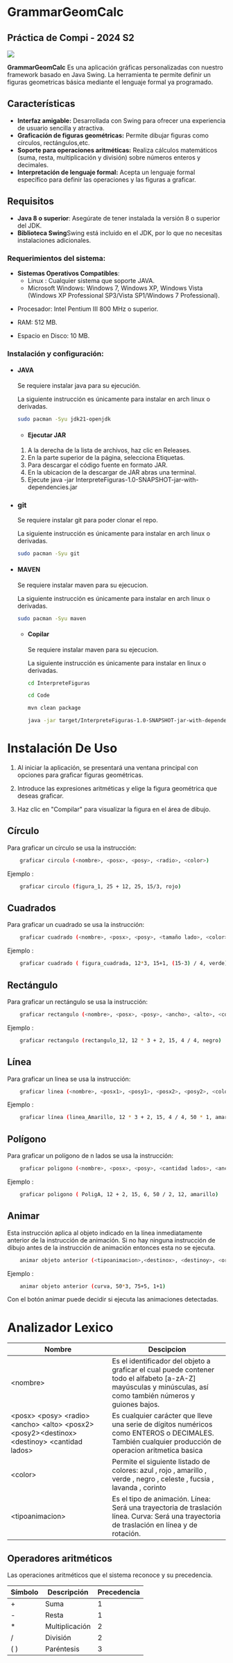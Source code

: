 # GrammarGeomCalc 
## Práctica de Compi - 2024 S2

<img src='/recursos-git/Screenshot_Proyect.png'>

**GrammarGeomCalc** Es una aplicación gráficas personalizadas con nuestro framework basado en Java Swing. La herramienta te permite definir un figuras geometricas básica mediante el lenguaje formal ya programado.

## Características

- **Interfaz amigable:** Desarrollada con Swing para ofrecer una experiencia de usuario sencilla y atractiva.
- **Graficación de figuras geométricas:** Permite dibujar figuras como círculos, rectángulos,etc.
- **Soporte para operaciones aritméticas:** Realiza cálculos matemáticos (suma, resta, multiplicación y división) sobre números enteros y decimales.
- **Interpretación de lenguaje formal:** Acepta un lenguaje formal específico para definir las operaciones y las figuras a graficar.

## Requisitos

- **Java 8 o superior**: Asegúrate de tener instalada la versión 8 o superior del JDK.
- **Biblioteca Swing**Swing está incluido en el JDK, por lo que no necesitas instalaciones adicionales.


### Requerimientos del sistema:
- **Sistemas Operativos Compatibles**: 
    * Linux : Cualquier sistema que soporte JAVA.
    * Microsoft Windows: Windows 7, Windows XP, Windows Vista (Windows XP Professional SP3/Vista SP1/Windows 7 Professional).

* Procesador: Intel Pentium III 800 MHz o superior.

* RAM: 512 MB.

* Espacio en Disco: 10 MB.

### Instalación y configuración:

* #### JAVA
    Se requiere instalar java para su ejecución.

    La siguiente instrucción es únicamente para instalar en arch linux o derivadas.

    ```bash
    sudo pacman -Syu jdk21-openjdk
    ```

    * #### Ejecutar JAR
    1. A la derecha de la lista de archivos, haz clic en Releases.
    2. En la parte superior de la página, selecciona Etiquetas.
    3. Para descargar el código fuente en formato JAR.
    4. En la ubicacion de la descargar de JAR abras una terminal.
    5. Ejecute java -jar InterpreteFiguras-1.0-SNAPSHOT-jar-with-dependencies.jar

* ### git
    Se requiere instalar git para poder clonar el repo.

    La siguiente instrucción es únicamente para instalar en arch linux o derivadas.

    ```bash
    sudo pacman -Syu git
    ```

* #### MAVEN
    Se requiere instalar maven para su ejecucion.

    La siguiente instrucción es únicamente para instalar en arch linux o derivadas.

    ```bash
    sudo pacman -Syu maven
    ```

    * #### Copilar
        Se requiere instalar maven para su ejecucion.

        La siguiente instrucción es únicamente para instalar en linux o derivadas.

        ```bash
        cd InterpreteFiguras
        ```

        ```bash
        cd Code
        ```

        ```bash
        mvn clean package 
        ```

        ```bash
        java -jar target/InterpreteFiguras-1.0-SNAPSHOT-jar-with-dependencies.jar
        ```

# Instalación De Uso

1. Al iniciar la aplicación, se presentará una ventana principal con opciones para graficar figuras geométricas.

2. Introduce las expresiones aritméticas y elige la figura geométrica que deseas graficar.

3. Haz clic en "Compilar" para visualizar la figura en el área de dibujo.

## Círculo
Para graficar un círculo se usa la instrucción:

```bash
    graficar circulo (<nombre>, <posx>, <posy>, <radio>, <color>)
```
Ejemplo :

```bash
    graficar circulo (figura_1, 25 + 12, 25, 15/3, rojo)
```

## Cuadrados
Para graficar un cuadrado se usa la instrucción:

```bash
    graficar cuadrado (<nombre>, <posx>, <posy>, <tamaño lado>, <color>)
```
Ejemplo :

```bash
    graficar cuadrado ( figura_cuadrada, 12*3, 15+1, (15-3) / 4, verde)
```

## Rectángulo
Para graficar un rectángulo se usa la instrucción:

```bash
    graficar rectangulo (<nombre>, <posx>, <posy>, <ancho>, <alto>, <color>)
```
Ejemplo :

```bash
    graficar rectangulo (rectangulo_12, 12 * 3 + 2, 15, 4 / 4, negro)
```

## Línea
Para graficar un linea se usa la instrucción:

```bash
    graficar linea (<nombre>, <posx1>, <posy1>, <posx2>, <posy2>, <color>)
```
Ejemplo :

```bash
    graficar línea (linea_Amarillo, 12 * 3 + 2, 15, 4 / 4, 50 * 1, amarillo)
```

## Polígono
Para graficar un polígono de n lados se usa la instrucción:

```bash
    graficar poligono (<nombre>, <posx>, <posy>, <cantidad lados>, <ancho>, <alto>,<color>)
```
Ejemplo :

```bash
    graficar poligono ( PoligA, 12 + 2, 15, 6, 50 / 2, 12, amarillo)
```

## Animar
 Esta instrucción aplica al objeto
indicado en la línea inmediatamente anterior de la instrucción de animación. Si no hay
ninguna instrucción de dibujo antes de la instrucción de animación entonces esta no se
ejecuta.

```bash
    animar objeto anterior (<tipoanimacion>,<destinox>, <destinoy>, <orden>)
```
Ejemplo :

```bash
    animar objeto anterior (curva, 50*3, 75+5, 1+1)
```

Con el botón animar puede decidir si ejecuta las animaciones detectadas.


# Analizador Lexico

| Nombre | Descipcion |
| --------- | --------- |
| \<nombre> |Es el identificador del objeto a graficar el cual puede contener todo el alfabeto \[a-zA-Z] mayúsculas y minúsculas, así como también números y guiones bajos. |
| \<posx> \<posy> \<radio> \<ancho> \<alto> \<posx2> \<posy2>\<destinox> \<destinoy> \<cantidad lados>|Es cualquier carácter que lleve una serie de dígitos numéricos como ENTEROS o DECIMALES. También cualquier producción de operacion aritmetica basica | 
| \<color> | Permite el siguiente listado de colores:   azul , rojo , amarillo , verde , negro , celeste , fucsia , lavanda , corinto  |
|\<tipoanimacion>| Es el tipo de animación. Línea: Será una trayectoria de traslación línea. Curva: Será una trayectoria de traslación en línea y de rotación. |

## Operadores aritméticos
Las operaciones aritméticos que el sistema reconoce y su precedencia.

| Símbolo | Descripción |   Precedencia  |
| --------- | --------- |--------- |
| +  | Suma | 1 |
|- |Resta| 1|
|*| Multiplicación |2|
|/| División| 2|
|( ) |Paréntesis| 3|
  